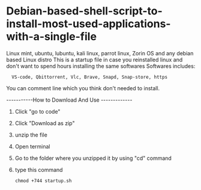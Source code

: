 # Debian-based-shell-script-to-install-most-used-applications-with-a-single-file
 Linux mint, ubuntu, lubuntu, kali linux, parrot linux, Zorin OS and any debian based Linux distro 
 This is a startup file in case you reinstalled linux and don't want to spend hours installing the same softwares
Softwares includes:

      VS-code, Qbittorrent, Vlc, Brave, Snapd, Snap-store, https

You can comment line which you think don't needed to install.

-----------How to Download And Use -------------

1) Click "go to code"

2) Click "Download as zip"

3) unzip the file

4) Open terminal

5) Go to the folder where you unzipped it by using "cd" command

6) type this command

	   chmod +744 startup.sh
